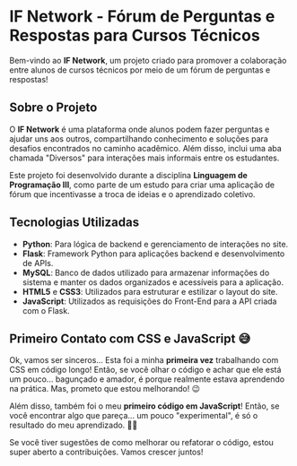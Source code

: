 # IF Network - Fórum de Perguntas e Respostas para Cursos Técnicos

Bem-vindo ao **IF Network**, um projeto criado para promover a colaboração entre alunos de cursos técnicos por meio de um fórum de perguntas e respostas!

## Sobre o Projeto

O **IF Network** é uma plataforma onde alunos podem fazer perguntas e ajudar uns aos outros, compartilhando conhecimento e soluções para desafios encontrados no caminho acadêmico. Além disso, inclui uma aba chamada "Diversos" para interações mais informais entre os estudantes.

Este projeto foi desenvolvido durante a disciplina **Linguagem de Programação III**, como parte de um estudo para criar uma aplicação de fórum que incentivasse a troca de ideias e o aprendizado coletivo.

## Tecnologias Utilizadas

- **Python**: Para lógica de backend e gerenciamento de interações no site.
- **Flask**: Framework Python para aplicações backend e desenvolvimento de APIs.
- **MySQL**: Banco de dados utilizado para armazenar informações do sistema e manter os dados organizados e acessíveis para a aplicação.
- **HTML5** e **CSS3**: Utilizados para estruturar e estilizar o layout do site.
- **JavaScript**: Utilizados as requisições do Front-End para a API criada com o Flask.

## Primeiro Contato com CSS e JavaScript 😅

Ok, vamos ser sinceros... Esta foi a minha **primeira vez** trabalhando com CSS em código longo! Então, se você olhar o código e achar que ele está um pouco... bagunçado e amador, é porque realmente estava aprendendo na prática. Mas, prometo que estou melhorando! 😉

Além disso, também foi o meu **primeiro código em JavaScript**! Então, se você encontrar algo que pareça... um pouco "experimental", é só o resultado do meu aprendizado. 🧑‍💻

Se você tiver sugestões de como melhorar ou refatorar o código, estou super aberto a contribuições. Vamos crescer juntos!
